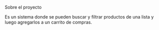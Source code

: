 Sobre el proyecto

Es un sistema donde se pueden buscar y filtrar productos de una lista y luego agregarlos a un carrito de compras.
